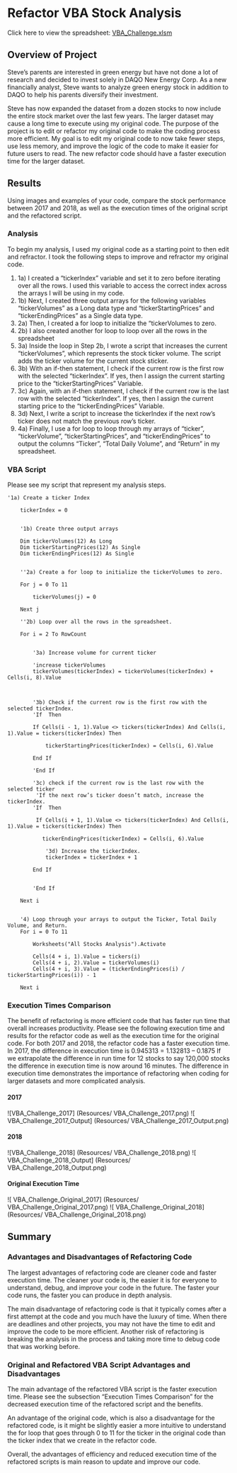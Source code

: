 # Refactor VBA Stock Analysis 
Click here to view the spreadsheet: [VBA_Challenge.xlsm](Kickstarter_Challenge.xlsm)

## Overview of Project
Steve’s parents are interested in green energy but have not done a lot of research and decided to invest solely in DAQO New Energy Corp. As a new financially analyst, Steve wants to analyze green energy stock in addition to DAQO to help his parents diversify their investment. 

Steve has now expanded the dataset from a dozen stocks to now include the entire stock market over the last few years. The larger dataset may cause a long time to execute using my original code. The purpose of the project is to edit or refactor my original code to make the coding process more efficient. My goal is to edit my original code to now take fewer steps, use less memory, and improve the logic of the code to make it easier for future users to read. The new refactor code should have a faster execution time for the larger dataset. 

## Results
Using images and examples of your code, compare the stock performance between 2017 and 2018, as well as the execution times of the original script and the refactored script.

### Analysis 
To begin my analysis, I used my original code as a starting point to then edit and refractor. I took the following steps to improve and refractor my original code. 
1.	1a) I created a “tickerIndex” variable and set it to zero before iterating over all the rows. I used this variable to access the correct index across the arrays I will be using in my code. 
1.	1b) Next, I created three output arrays for the following variables “tickerVolumes” as a Long data type and “tickerStartingPrices” and “tickerEndingPrices” as a Single data type. 
2.	2a) Then, I created a for loop to initialize the “tickerVolumes to zero. 
2.	2b) I also created another for loop to loop over all the rows in the spreadsheet
3.	3a) Inside the loop in Step 2b, I wrote a script that increases the current “tickerVolumes”, which represents the stock ticker volume. The script adds the ticker volume for the current stock sticker. 
3.	3b) With an if-then statement, I check if the current row is the first row with the selected “tickerIndex”. If yes, then I assign the current starting price to the “tickerStartingPrices” Variable. 
3.	3c) Again, with an if-then statement, I check if the current row is the last row with the selected “tickerIndex”. If yes, then I assign the current starting price to the “tickerEndingPrices” Variable. 
3.	3d) Next, I write a script to increase the tickerIndex if the next row’s ticker does not match the previous row’s ticker. 
4.	4a) Finally, I use a for loop to loop through my arrays of “ticker”, “tickerVolume”, “tickerStartingPrices”,  and “tickerEndingPrices” to output the columns “Ticker”, “Total Daily Volume”, and “Return” in my spreadsheet. 

### VBA Script
Please see my script that represent my analysis steps. 

```
'1a) Create a ticker Index
    
    tickerIndex = 0
    

    '1b) Create three output arrays
    
    Dim tickerVolumes(12) As Long
    Dim tickerStartingPrices(12) As Single
    Dim tickerEndingPrices(12) As Single
    
    
    ''2a) Create a for loop to initialize the tickerVolumes to zero.
    
    For j = 0 To 11
        
        tickerVolumes(j) = 0
    
    Next j
        
    ''2b) Loop over all the rows in the spreadsheet.

    For i = 2 To RowCount
    
    
        '3a) Increase volume for current ticker
        
        'increase tickerVolumes
        tickerVolumes(tickerIndex) = tickerVolumes(tickerIndex) + Cells(i, 8).Value
            
                
        
        '3b) Check if the current row is the first row with the selected tickerIndex.
        'If  Then
        
        If Cells(i - 1, 1).Value <> tickers(tickerIndex) And Cells(i, 1).Value = tickers(tickerIndex) Then
            
            tickerStartingPrices(tickerIndex) = Cells(i, 6).Value
        
        End If
            
        'End If
        
        '3c) check if the current row is the last row with the selected ticker
         'If the next row’s ticker doesn’t match, increase the tickerIndex.
        'If  Then
        
         If Cells(i + 1, 1).Value <> tickers(tickerIndex) And Cells(i, 1).Value = tickers(tickerIndex) Then
        
           tickerEndingPrices(tickerIndex) = Cells(i, 6).Value
            
            '3d) Increase the tickerIndex.
            tickerIndex = tickerIndex + 1
        
        End If


        'End If
        
    Next i
    

    '4) Loop through your arrays to output the Ticker, Total Daily Volume, and Return.
    For i = 0 To 11
        
        Worksheets("All Stocks Analysis").Activate
        
        Cells(4 + i, 1).Value = tickers(i)
        Cells(4 + i, 2).Value = tickerVolumes(i)
        Cells(4 + i, 3).Value = (tickerEndingPrices(i) / tickerStartingPrices(i)) - 1
        
    Next i
```

### Execution Times Comparison 
The benefit of refactoring is more efficient code that has faster run time that overall increases productivity. Please see the following execution time and results for the refactor code as well as the execution time for the original code. For both 2017 and 2018, the refactor code has a faster execution time. In 2017, the difference in execution time is 0.945313 = 1.132813 – 0.1875 If we extrapolate the difference in run time for 12 stocks to say 120,000 stocks the difference in execution time is now around 16 minutes. The difference in execution time demonstrates the importance of refactoring when coding for larger datasets and more complicated analysis. 

#### 2017 
![VBA_Challenge_2017] (Resources/ VBA_Challenge_2017.png)
![ VBA_Challenge_2017_Output] (Resources/ VBA_Challenge_2017_Output.png)

#### 2018 
![VBA_Challenge_2018] (Resources/ VBA_Challenge_2018.png)
![ VBA_Challenge_2018_Output] (Resources/ VBA_Challenge_2018_Output.png)

#### Original Execution Time 
![ VBA_Challenge_Original_2017] (Resources/ VBA_Challenge_Original_2017.png)
![ VBA_Challenge_Original_2018] (Resources/ VBA_Challenge_Original_2018.png)

## Summary 

### Advantages and Disadvantages of Refactoring Code
The largest advantages of refactoring code are cleaner code and faster execution time. The cleaner your code is, the easier it is for everyone to understand, debug, and improve your code in the future. The faster your code runs, the faster you can produce in depth analysis. 

The main disadvantage of refactoring code is that it typically comes after a first attempt at the code and you much have the luxury of time. When there are deadlines and other projects, you may not have the time to edit and improve the code to be more efficient. Another risk of refactoring is breaking the analysis in the process and taking more time to debug code that was working before. 

### Original and Refactored VBA Script Advantages and Disadvantages 
The main advantage of the refactored VBA script is the faster execution time. Please see the subsection “Execution Times Comparison” for the decreased execution time of the refactored script and the benefits. 

An advantage of the original code, which is also a disadvantage for the refactored code, is it might be slightly easier a more intuitive to understand the for loop that goes through 0 to 11 for the ticker in the original code than the ticker index that we create in the refactor code. 

Overall, the advantages of efficiency and reduced execution time of the refactored scripts is main reason to update and improve our code.  

